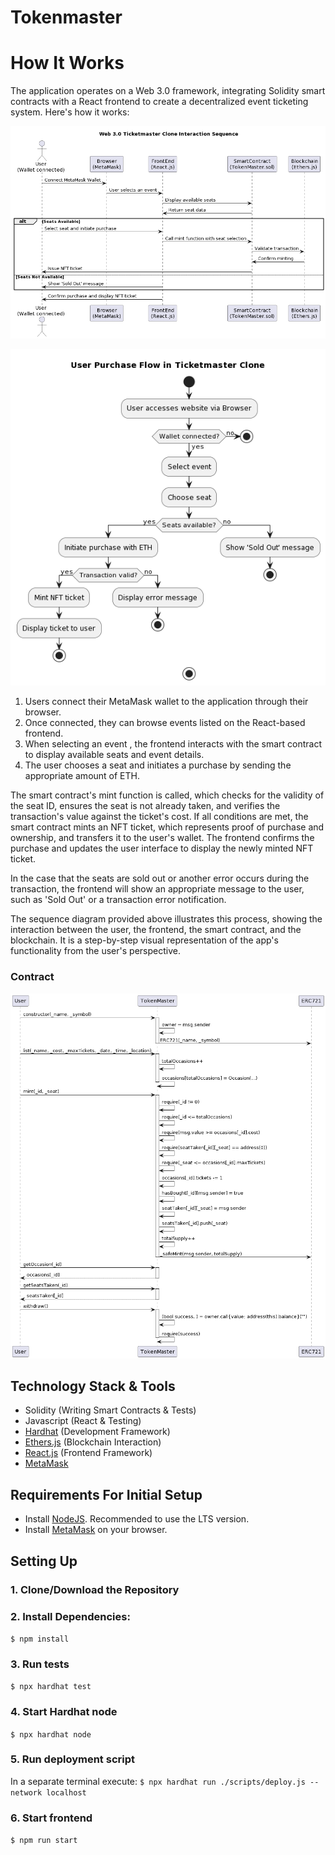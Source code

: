 # Tokenmaster

# How It Works

The application operates on a Web 3.0 framework, integrating Solidity smart contracts with a React frontend to create a decentralized event ticketing system. Here's how it works:

![Diagram](https://github.com/developerisnow/tickets_booking_web3_simple/blob/main/_docs/img/sequence_main.png?raw=true)

![Diagram](https://github.com/developerisnow/tickets_booking_web3_simple/blob/main/_docs/img/activity.png?raw=true)


1. Users connect their MetaMask wallet to the application through their browser.
2. Once connected, they can browse events listed on the React-based frontend.
3. When selecting an event , the frontend interacts with the smart contract to display available seats and event details.
4. The user chooses a seat and initiates a purchase by sending the appropriate amount of ETH.

The smart contract's mint function is called, which checks for the validity of the seat ID, ensures the seat is not already taken, and verifies the transaction's value against the ticket's cost.
If all conditions are met, the smart contract mints an NFT ticket, which represents proof of purchase and ownership, and transfers it to the user's wallet.
The frontend confirms the purchase and updates the user interface to display the newly minted NFT ticket.

In the case that the seats are sold out or another error occurs during the transaction, the frontend will show an appropriate message to the user, such as 'Sold Out' or a transaction error notification.

The sequence diagram provided above illustrates this process, showing the interaction between the user, the frontend, the smart contract, and the blockchain. It is a step-by-step visual representation of the app's functionality from the user's perspective.

### Contract
![Diagram](https://github.com/developerisnow/tickets_booking_web3_simple/blob/main/_docs/img/sequence_contract.png?raw=true)


## Technology Stack & Tools

- Solidity (Writing Smart Contracts & Tests)
- Javascript (React & Testing)
- [Hardhat](https://hardhat.org/) (Development Framework)
- [Ethers.js](https://docs.ethers.io/v5/) (Blockchain Interaction)
- [React.js](https://reactjs.org/) (Frontend Framework)
- [MetaMask](https://metamask.io/)

## Requirements For Initial Setup
- Install [NodeJS](https://nodejs.org/en/). Recommended to use the LTS version.
- Install [MetaMask](https://metamask.io/) on your browser.

## Setting Up
### 1. Clone/Download the Repository

### 2. Install Dependencies:
`$ npm install`

### 3. Run tests
`$ npx hardhat test`

### 4. Start Hardhat node
`$ npx hardhat node`

### 5. Run deployment script
In a separate terminal execute:
`$ npx hardhat run ./scripts/deploy.js --network localhost`

### 6. Start frontend
`$ npm run start`